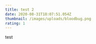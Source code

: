 ```yaml
---
title: test 2
date: 2020-08-31T18:07:51.054Z
thumbnail: /images/uploads/bloodbug.png
rating: 1
---
```

test